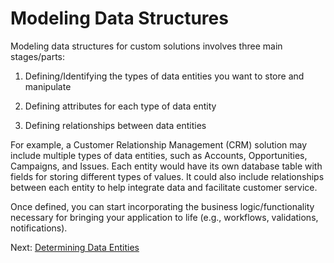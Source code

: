 # Modeling Data Structures

Modeling data structures for custom solutions involves three main stages/parts<!--w/c-->:

1. Defining/Identifying<!--w/c--> the types of data entities you want to store and manipulate

1. Defining attributes for each type of data entity

1. Defining relationships between data entities

<!-- Diagram? -->

For example, a Customer Relationship Management (CRM) solution may include multiple types of data entities, such as Accounts, Opportunities, Campaigns, and Issues. Each entity would have its own database table with fields for storing different types of values. It could also include relationships between each entity to help integrate data and facilitate customer service.

Once defined, you can start incorporating the business logic/functionality<!--w/c--> necessary for bringing your application to life (e.g., workflows, validations, notifications).

<!-- Transition -->

Next: [Determining Data Entities](./modeling-data-structures/determining-data-entities.md)
